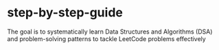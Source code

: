 # step-by-step-guide
The goal is to systematically learn Data Structures and Algorithms (DSA) and problem-solving patterns to tackle LeetCode problems effectively

